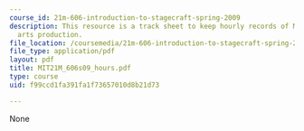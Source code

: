 ```yaml
---
course_id: 21m-606-introduction-to-stagecraft-spring-2009
description: This resource is a track sheet to keep hourly records of MIT theater
  arts production.
file_location: /coursemedia/21m-606-introduction-to-stagecraft-spring-2009/f99ccd1fa391fa1f73657010d8b21d73_MIT21M_606s09_hours.pdf
file_type: application/pdf
layout: pdf
title: MIT21M_606s09_hours.pdf
type: course
uid: f99ccd1fa391fa1f73657010d8b21d73

---
```

None